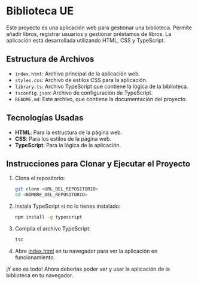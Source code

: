 # Biblioteca UE

Este proyecto es una aplicación web para gestionar una biblioteca. Permite añadir libros, registrar usuarios y gestionar préstamos de libros. La aplicación está desarrollada utilizando HTML, CSS y TypeScript.

## Estructura de Archivos

- `index.html`: Archivo principal de la aplicación web.
- `styles.css`: Archivo de estilos CSS para la aplicación.
- `library.ts`: Archivo TypeScript que contiene la lógica de la biblioteca.
- `tsconfig.json`: Archivo de configuración de TypeScript.
- `README.md`: Este archivo, que contiene la documentación del proyecto.

## Tecnologías Usadas

- **HTML**: Para la estructura de la página web.
- **CSS**: Para los estilos de la página web.
- **TypeScript**: Para la lógica de la aplicación.

## Instrucciones para Clonar y Ejecutar el Proyecto

1. Clona el repositorio:
    ```sh
    git clone <URL_DEL_REPOSITORIO>
    cd <NOMBRE_DEL_REPOSITORIO>
    ```

2. Instala TypeScript si no lo tienes instalado:
    ```sh
    npm install -g typescript
    ```

3. Compila el archivo TypeScript:
    ```sh
    tsc
    ```

4. Abre [index.html](http://_vscodecontentref_/0) en tu navegador para ver la aplicación en funcionamiento.

¡Y eso es todo! Ahora deberías poder ver y usar la aplicación de la biblioteca en tu navegador.